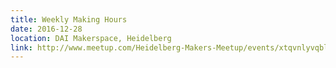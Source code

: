 ```yaml
---
title: Weekly Making Hours
date: 2016-12-28
location: DAI Makerspace, Heidelberg
link: http://www.meetup.com/Heidelberg-Makers-Meetup/events/xtqvnlyvqblc/
---
```

